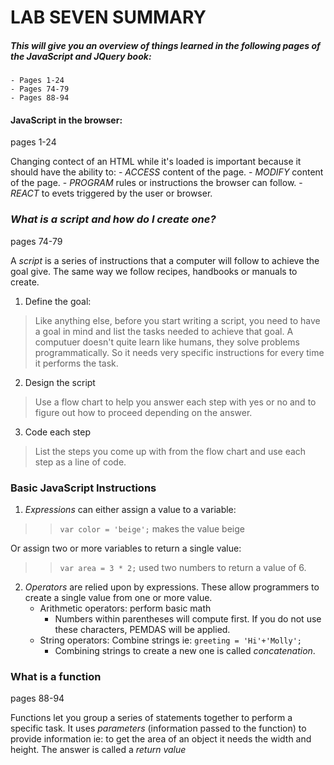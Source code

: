 # LAB SEVEN SUMMARY

##### This will give you an overview of things learned in the following pages of the JavaScript and JQuery book: 
    - Pages 1-24
    - Pages 74-79
    - Pages 88-94

#### JavaScript in the browser: 
pages 1-24

Changing contect of an HTML while it's loaded is important because it should have the ability to: 
    - *ACCESS* content of the page. 
    - *MODIFY* content of the page. 
    - *PROGRAM* rules or instructions the browser can follow. 
    - *REACT* to evets triggered by the user or browser. 

### ***What is a script and how do I create one?***
pages 74-79

A *script* is a series of instructions that a computer will follow to achieve the goal give. The same way we follow recipes, handbooks or manuals to create. 

1. Define the goal: 
>Like anything else, before you start writing a script, you need to have a goal in mind and list the tasks needed to achieve that goal. A computuer doesn't quite learn like humans, they solve problems programmatically. So it needs very specific instructions for every time it performs the task. 
2. Design the script
>Use a flow chart to help you answer each step with yes or no and to figure out how to proceed depending on the answer. 
3. Code each step
>List the steps you come up with from the flow chart and use each step as a line of code. 


### Basic JavaScript Instructions

1. *Expressions* can either assign a value to a variable:
>> `var color = 'beige';` makes the value beige

Or assign two or more variables to return a single value:
>> `var area = 3 * 2;` used two numbers to return a value of 6.  

2. *Operators* are relied upon by expressions. These allow programmers to create a single value from one or more value. 
    - Arithmetic operators: perform basic math
        - Numbers within parentheses will compute first. If you do not use these characters, PEMDAS will be applied.
    - String operators: Combine strings ie: `greeting = 'Hi'+'Molly';`
        - Combining strings to create a new one is called *concatenation*.

### What is a function 
pages 88-94

Functions let you group a series of statements together to perform a specific task. It uses *parameters* (information passed to the function) to provide information ie: to get the area of an object it needs the width and height. The answer is called a *return value*